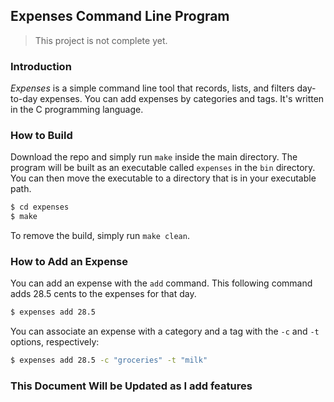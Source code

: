## Expenses Command Line Program

> This project is not complete yet.

### Introduction

_Expenses_ is a simple command line tool that records, lists, and filters day-to-day expenses. You can add expenses by categories and tags. It's written in the C programming language.

### How to Build

Download the repo and simply run `make` inside the main directory. The program will be built as an executable called `expenses` in the `bin` directory. You can then move the executable to a directory that is in your executable path.

```bash
$ cd expenses
$ make
```

To remove the build, simply run `make clean`.

### How to Add an Expense

You can add an expense with the `add` command. This following command adds 28.5 cents to the expenses for that day.

```bash
$ expenses add 28.5
```

You can associate an expense with a category and a tag with the `-c` and `-t` options, respectively:

```bash
$ expenses add 28.5 -c "groceries" -t "milk"
```

### This Document Will be Updated as I add features
